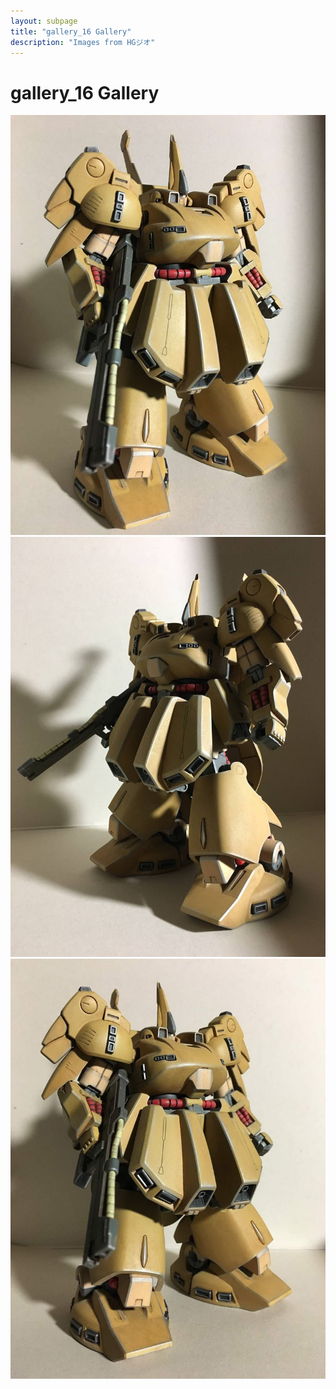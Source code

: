 ```yaml
---
layout: subpage
title: "gallery_16 Gallery"
description: "Images from HGジオ"
---
```


# gallery_16 Gallery

![345](gallery_16/345.JPG)
![346](gallery_16/346.JPG)
![347](gallery_16/347.JPG)
